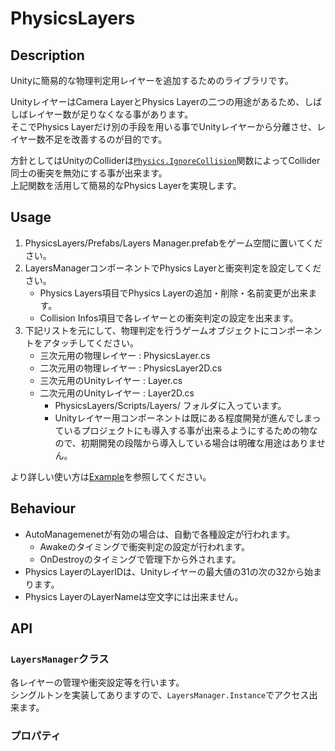 PhysicsLayers
===


## Description
Unityに簡易的な物理判定用レイヤーを追加するためのライブラリです。

UnityレイヤーはCamera LayerとPhysics Layerの二つの用途があるため、しばしばレイヤー数が足りなくなる事があります。  
そこでPhysics Layerだけ別の手段を用いる事でUnityレイヤーから分離させ、レイヤー数不足を改善するのが目的です。

方針としてはUnityのColliderは[`Physics.IgnoreCollision`](https://docs.unity3d.com/jp/540/ScriptReference/Physics.IgnoreCollision.html)関数によってCollider同士の衝突を無効にする事が出来ます。  
上記関数を活用して簡易的なPhysics Layerを実現します。

## Usage
1. PhysicsLayers/Prefabs/Layers Manager.prefabをゲーム空間に置いてください。
2. LayersManagerコンポーネントでPhysics Layerと衝突判定を設定してください。
    - Physics Layers項目でPhysics Layerの追加・削除・名前変更が出来ます。
    - Collision Infos項目で各レイヤーとの衝突判定の設定を出来ます。
3. 下記リストを元にして、物理判定を行うゲームオブジェクトにコンポーネントをアタッチしてください。
    - 三次元用の物理レイヤー : PhysicsLayer.cs
    - 二次元用の物理レイヤー : PhysicsLayer2D.cs
    - 三次元用のUnityレイヤー : Layer.cs
    - 二次元用のUnityレイヤー : Layer2D.cs
        - PhysicsLayers/Scripts/Layers/ フォルダに入っています。
        - Unityレイヤー用コンポーネントは既にある程度開発が進んでしまっているプロジェクトにも導入する事が出来るようにするための物なので、初期開発の段階から導入している場合は明確な用途はありません。

より詳しい使い方は[Example](Assets/PhysicsLayers/Example/)を参照してください。

## Behaviour
- AutoManagemenetが有効の場合は、自動で各種設定が行われます。
    - Awakeのタイミングで衝突判定の設定が行われます。
    - OnDestroyのタイミングで管理下から外されます。
- Physics LayerのLayerIDは、Unityレイヤーの最大値の31の次の32から始まります。
- Physics LayerのLayerNameは空文字には出来ません。

## API
### `LayersManager`クラス
各レイヤーの管理や衝突設定等を行います。  
シングルトンを実装してありますので、`LayersManager.Instance`でアクセス出来ます。

### プロパティ
#### 
